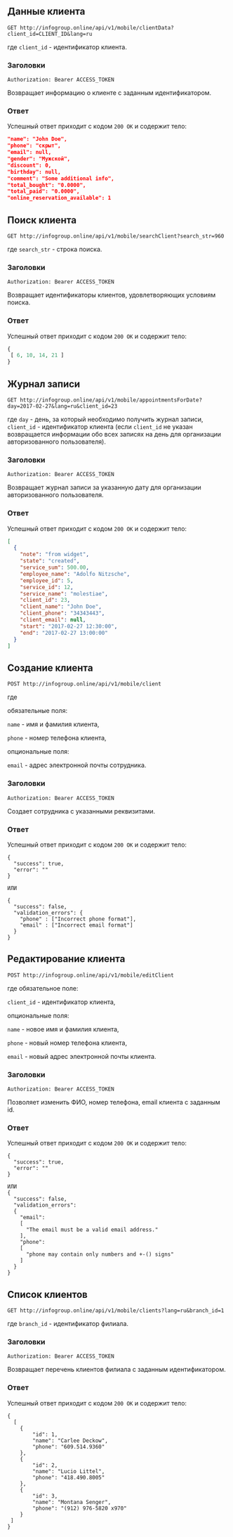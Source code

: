 ## Данные клиента
```GET http://infogroup.online/api/v1/mobile/clientData?client_id=CLIENT_ID&lang=ru```

где ```client_id``` - идентификатор клиента.

### Заголовки
```Authorization: Bearer ACCESS_TOKEN```

Возвращает информацию о клиенте с заданным идентификатором.

### Ответ
Успешный ответ приходит с кодом ```200 OK``` и содержит тело:
```JSON
"name": "John Doe",
"phone": "скрыт",
"email": null,
"gender": "Мужской",
"discount": 0,
"birthday": null,
"comment": "Some additional info",
"total_bought": "0.0000",
"total_paid": "0.0000",
"online_reservation_available": 1
```

## Поиск клиента
```GET http://infogroup.online/api/v1/mobile/searchClient?search_str=960```

где ```search_str``` - строка поиска.

### Заголовки
```Authorization: Bearer ACCESS_TOKEN```

Возвращает идентификаторы клиентов, удовлетворяющих условиям поиска.

 ### Ответ
 Успешный ответ приходит с кодом ```200 OK``` и содержит тело:
 ```PHP
{
  [ 6, 10, 14, 21 ]
}
```

## Журнал записи
```GET http://infogroup.online/api/v1/mobile/appointmentsForDate?day=2017-02-27&lang=ru&client_id=23```

где ```day``` - день, за который необходимо получить журнал записи,
```client_id``` - идентификатор клиента (если ```client_id``` не указан возвращается информации обо всех записях на день для организации авторизованного пользователя).

### Заголовки
```Authorization: Bearer ACCESS_TOKEN```

Возвращает журнал записи за указанную дату для организации авторизованного пользователя.

### Ответ
Успешный ответ приходит с кодом ```200 OK``` и содержит тело:
```JSON
[
  {
    "note": "from widget",
    "state": "created",
    "service_sum": 500.00,
    "employee_name": "Adolfo Nitzsche",
    "employee_id": 5,
    "service_id": 12,
    "service_name": "molestiae",
    "client_id": 23,
    "client_name": "John Doe",
    "client_phone": "34343443",
    "client_email": null,
    "start": "2017-02-27 12:30:00",
    "end": "2017-02-27 13:00:00"
  }
]
```

## Создание клиента
```POST http://infogroup.online/api/v1/mobile/client```

где 

обязательные поля:

```name``` - имя и фамилия клиента,

```phone``` - номер телефона клиента,

опциональные поля:

```email``` - адрес электронной почты сотрудника.

### Заголовки
```Authorization: Bearer ACCESS_TOKEN```

Создает сотрудника с указанными реквизитами.

### Ответ
Успешный ответ приходит с кодом ```200 OK``` и содержит тело:
```
{
  "success": true,
  "error": ""
}

ИЛИ

{
  "success": false,
  "validation_errors": {
    "phone" : ["Incorrect phone format"],
    "email" : ["Incorrect email format"]
  }
}
```

## Редактирование клиента
```POST http://infogroup.online/api/v1/mobile/editClient```

где
обязательное поле:

```client_id``` - идентификатор клиента,

опциональные поля:

```name``` - новое имя и фамилия клиента,

```phone``` - новый номер телефона клиента,

```email``` - новый адрес электронной почты клиента.

### Заголовки
```Authorization: Bearer ACCESS_TOKEN```

Позволяет изменить ФИО, номер телефона, email клиента с заданным id.

### Ответ
Успешный ответ приходит с кодом ```200 OK``` и содержит тело:
```
{
  "success": true,
  "error": ""
}

ИЛИ
{
  "success": false,
  "validation_errors":
  {
    "email":
    [
      "The email must be a valid email address."
    ],
    "phone":
    [
      "phone may contain only numbers and +-() signs"
    ]
  }
}

```

## Список клиентов
```GET http://infogroup.online/api/v1/mobile/clients?lang=ru&branch_id=1```

где ```branch_id``` - идентификатор филиала.

### Заголовки
```Authorization: Bearer ACCESS_TOKEN```

Возвращает перечень клиентов филиала с заданным идентификатором.

### Ответ
Успешный ответ приходит с кодом ```200 OK``` и содержит тело:
```
{
  [
    {
        "id": 1,
        "name": "Carlee Deckow",
        "phone": "609.514.9360"
    },
    {
        "id": 2,
        "name": "Lucio Littel",
        "phone": "418.490.8005"
    },
    {
        "id": 3,
        "name": "Montana Senger",
        "phone": "(912) 976-5820 x970"
    }
 ]
}
```
